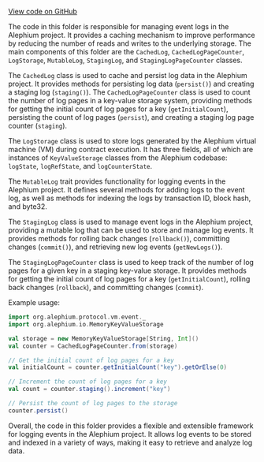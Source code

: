 [View code on GitHub](https://github.com/alephium/alephium/.autodoc/docs/json/protocol/src/main/scala/org/alephium/protocol/vm/event)

The code in this folder is responsible for managing event logs in the Alephium project. It provides a caching mechanism to improve performance by reducing the number of reads and writes to the underlying storage. The main components of this folder are the `CachedLog`, `CachedLogPageCounter`, `LogStorage`, `MutableLog`, `StagingLog`, and `StagingLogPageCounter` classes.

The `CachedLog` class is used to cache and persist log data in the Alephium project. It provides methods for persisting log data (`persist()`) and creating a staging log (`staging()`). The `CachedLogPageCounter` class is used to count the number of log pages in a key-value storage system, providing methods for getting the initial count of log pages for a key (`getInitialCount`), persisting the count of log pages (`persist`), and creating a staging log page counter (`staging`).

The `LogStorage` class is used to store logs generated by the Alephium virtual machine (VM) during contract execution. It has three fields, all of which are instances of `KeyValueStorage` classes from the Alephium codebase: `logState`, `logRefState`, and `logCounterState`.

The `MutableLog` trait provides functionality for logging events in the Alephium project. It defines several methods for adding logs to the event log, as well as methods for indexing the logs by transaction ID, block hash, and byte32.

The `StagingLog` class is used to manage event logs in the Alephium project, providing a mutable log that can be used to store and manage log events. It provides methods for rolling back changes (`rollback()`), committing changes (`commit()`), and retrieving new log events (`getNewLogs()`).

The `StagingLogPageCounter` class is used to keep track of the number of log pages for a given key in a staging key-value storage. It provides methods for getting the initial count of log pages for a key (`getInitialCount`), rolling back changes (`rollback`), and committing changes (`commit`).

Example usage:

```scala
import org.alephium.protocol.vm.event._
import org.alephium.io.MemoryKeyValueStorage

val storage = new MemoryKeyValueStorage[String, Int]()
val counter = CachedLogPageCounter.from(storage)

// Get the initial count of log pages for a key
val initialCount = counter.getInitialCount("key").getOrElse(0)

// Increment the count of log pages for a key
val count = counter.staging().increment("key")

// Persist the count of log pages to the storage
counter.persist()
```

Overall, the code in this folder provides a flexible and extensible framework for logging events in the Alephium project. It allows log events to be stored and indexed in a variety of ways, making it easy to retrieve and analyze log data.
